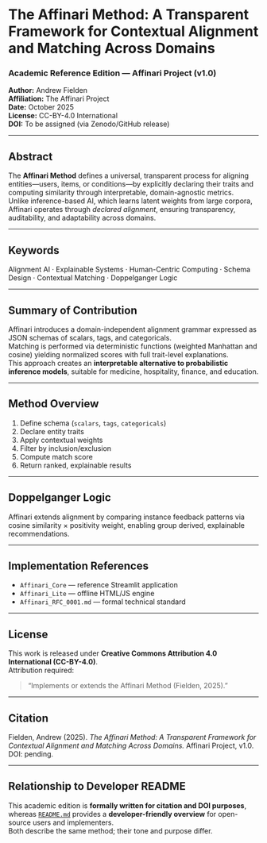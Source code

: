 # The Affinari Method: A Transparent Framework for Contextual Alignment and Matching Across Domains
### Academic Reference Edition — Affinari Project (v1.0)

**Author:** Andrew Fielden  
**Affiliation:** The Affinari Project  
**Date:** October 2025  
**License:** CC-BY-4.0 International  
**DOI:** To be assigned (via Zenodo/GitHub release)

---

## Abstract
The **Affinari Method** defines a universal, transparent process for aligning entities—users, items, or conditions—by explicitly declaring their traits and computing similarity through interpretable, domain-agnostic metrics.  
Unlike inference-based AI, which learns latent weights from large corpora, Affinari operates through *declared alignment*, ensuring transparency, auditability, and adaptability across domains.

---

## Keywords
Alignment AI · Explainable Systems · Human-Centric Computing · Schema Design · Contextual Matching · Doppelganger Logic

---

## Summary of Contribution
Affinari introduces a domain-independent alignment grammar expressed as JSON schemas of scalars, tags, and categoricals.  
Matching is performed via deterministic functions (weighted Manhattan and cosine) yielding normalized scores with full trait-level explanations.  
This approach creates an **interpretable alternative to probabilistic inference models**, suitable for medicine, hospitality, finance, and education.

---

## Method Overview
1. Define schema (`scalars`, `tags`, `categoricals`)  
2. Declare entity traits  
3. Apply contextual weights  
4. Filter by inclusion/exclusion  
5. Compute match score  
6. Return ranked, explainable results

---

## Doppelganger Logic
Affinari extends alignment by comparing instance feedback patterns via cosine similarity × positivity weight, enabling group derived, explainable recommendations.

---

## Implementation References
- `Affinari_Core` — reference Streamlit application  
- `Affinari_Lite` — offline HTML/JS engine  
- `Affinari_RFC_0001.md` — formal technical standard  

---

## License
This work is released under **Creative Commons Attribution 4.0 International (CC-BY-4.0)**.  
Attribution required:  
> “Implements or extends the Affinari Method (Fielden, 2025).”

---

## Citation
Fielden, Andrew (2025). *The Affinari Method: A Transparent Framework for Contextual Alignment and Matching Across Domains.* Affinari Project, v1.0. DOI: pending.

---

## Relationship to Developer README
This academic edition is **formally written for citation and DOI purposes**, whereas [`README.md`](README.md) provides a **developer-friendly overview** for open-source users and implementers.  
Both describe the same method; their tone and purpose differ.

